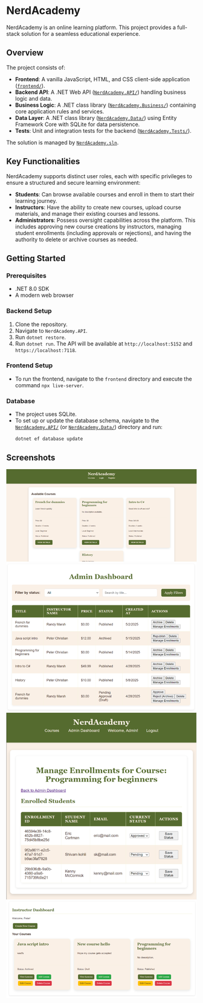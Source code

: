 # NerdAcademy

NerdAcademy is an online learning platform. This project provides a full-stack solution for a seamless educational experience.

## Overview

The project consists of:

*   **Frontend**: A vanilla JavaScript, HTML, and CSS client-side application ([`frontend/`](frontend/)).
*   **Backend API**: A .NET Web API ([`NerdAcademy.API/`](NerdAcademy.API/)) handling business logic and data.
*   **Business Logic**: A .NET class library ([`NerdAcademy.Business/`](NerdAcademy.Business/)) containing core application rules and services.
*   **Data Layer**: A .NET class library ([`NerdAcademy.Data/`](NerdAcademy.Data/)) using Entity Framework Core with SQLite for data persistence.
*   **Tests**: Unit and integration tests for the backend ([`NerdAcademy.Tests/`](NerdAcademy.Tests/)).

The solution is managed by [`NerdAcademy.sln`](NerdAcademy.sln:1).

## Key Functionalities

NerdAcademy supports distinct user roles, each with specific privileges to ensure a structured and secure learning environment:

*   **Students**: Can browse available courses and enroll in them to start their learning journey.
*   **Instructors**: Have the ability to create new courses, upload course materials, and manage their existing courses and lessons.
*   **Administrators**: Possess oversight capabilities across the platform. This includes approving new course creations by instructors, managing student enrollments (including approvals or rejections), and having the authority to delete or archive courses as needed.

## Getting Started

### Prerequisites

*   .NET 8.0 SDK
*   A modern web browser

### Backend Setup

1.  Clone the repository.
2.  Navigate to `NerdAcademy.API`.
3.  Run `dotnet restore`.
4.  Run `dotnet run`. The API will be available at `http://localhost:5152` and `https://localhost:7118`.

### Frontend Setup

*   To run the frontend, navigate to the `frontend` directory and execute the command `npx live-server`.

### Database

*   The project uses SQLite.
*   To set up or update the database schema, navigate to the [`NerdAcademy.API/`](NerdAcademy.API/) (or [`NerdAcademy.Data/`](NerdAcademy.Data/)) directory and run:
    ```bash
    dotnet ef database update
    ```

## Screenshots

![main_dashboard.png](imgs/main_dashboard.png)
![admin_dashboard1.png](imgs/admin_dashboard1.png)
![admin_dashboard2.png](imgs/admin_dashboard2.png)
![instructor_dashboard.png](imgs/instructor_dashboard.png)
